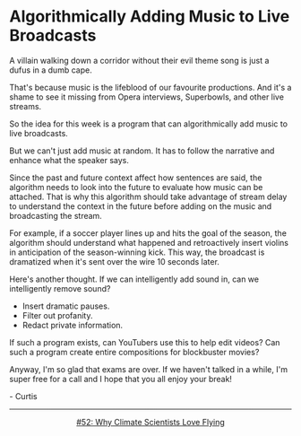 # Algorithmically Adding Music to Live Broadcasts

A villain walking down a corridor without their evil theme song is just a dufus in a dumb cape.

That's because music is the lifeblood of our favourite productions. And it's a shame to see it missing from Opera interviews, Superbowls, and other live streams.

So the idea for this week is a program that can algorithmically add music to live broadcasts.

But we can't just add music at random. It has to follow the narrative and enhance what the speaker says.

Since the past and future context affect how sentences are said, the algorithm needs to look into the future to evaluate how music can be attached. That is why this algorithm should take advantage of stream delay to understand the context in the future before adding on the music and broadcasting the stream.

For example, if a soccer player lines up and hits the goal of the season, the algorithm should understand what happened and retroactively insert violins in anticipation of the season-winning kick. This way, the broadcast is dramatized when it's sent over the wire 10 seconds later.

Here's another thought. If we can intelligently add sound in, can we intelligently remove sound?

- Insert dramatic pauses.
- Filter out profanity.
- Redact private information.

If such a program exists, can YouTubers use this to help edit videos? Can such a program create entire compositions for blockbuster movies?

Anyway, I'm so glad that exams are over. If we haven't talked in a while, I'm super free for a call and I hope that you all enjoy your break!

\- Curtis

<!--START OF FOOTER-->
<hr style="margin-top:9px;height:1px;border: 0;background-image: linear-gradient(to right, rgba(0, 0, 0, 0.0), rgba(0, 0, 0, 0.5),rgba(0, 0, 0, 0.0));">
<!--START OF ISSUE NAVIGATION LINKS-->
<p align="center"><a href='052_why_climate_scientists_love_flying.md'>#52: Why Climate Scientists Love Flying</a></p>
<!--START OF ISSUE NAVIGATION LINKS-->
<!--END OF FOOTER-->
